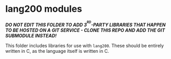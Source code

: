 # lang200 modules
***DO NOT EDIT THIS FOLDER TO ADD 3<sup><sup>RD</sup></sup>-PARTY LIBRARIES THAT HAPPEN TO BE HOSTED ON
A GIT SERVICE - CLONE THIS REPO AND ADD THE GIT SUBMODULE INSTEAD!***

This folder includes libraries for use with `lang200`. These should be entirely written in C, as the language
itself is written in C.

